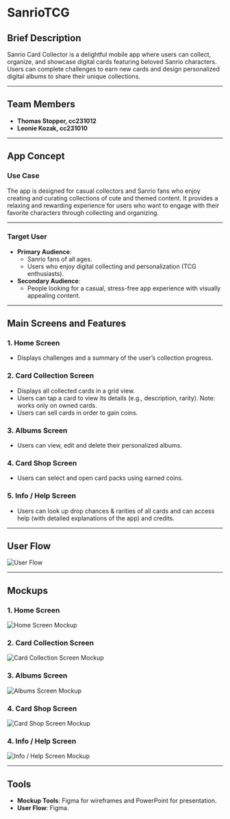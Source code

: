 # SanrioTCG

## Brief Description
Sanrio Card Collector is a delightful mobile app where users can collect, organize, and showcase digital cards featuring beloved Sanrio characters. Users can complete challenges to earn new cards and design personalized digital albums to share their unique collections.

---

## Team Members
- **Thomas Stopper, cc231012**  
- **Leonie Kozak, cc231010**

---

## App Concept

### Use Case
The app is designed for casual collectors and Sanrio fans who enjoy creating and curating collections of cute and themed content. It provides a relaxing and rewarding experience for users who want to engage with their favorite characters through collecting and organizing.

---

### Target User
- **Primary Audience**:  
  - Sanrio fans of all ages.  
  - Users who enjoy digital collecting and personalization (TCG enthusiasts).
- **Secondary Audience**:  
  - People looking for a casual, stress-free app experience with visually appealing content.  

---

## Main Screens and Features

### 1. Home Screen
- Displays challenges and a summary of the user’s collection progress.

### 2. Card Collection Screen
- Displays all collected cards in a grid view.
- Users can tap a card to view its details (e.g., description, rarity). Note: works only on owned cards.
- Users can sell cards in order to gain coins.

### 3. Albums Screen
- Users can view, edit and delete their personalized albums.

### 4. Card Shop Screen
- Users can select and open card packs using earned coins.

### 5. Info / Help Screen
- Users can look up drop chances & rarities of all cards and can access help (with detailed explanations of the app) and credits.

---

## User Flow
![User Flow](src/main/java/at/ac/fhstp/sanriotcg/images/user_flow.png)

---

## Mockups

### 1. Home Screen
![Home Screen Mockup](src/main/java/at/ac/fhstp/sanriotcg/images/home_screen_mockup.png)

### 2. Card Collection Screen
![Card Collection Screen Mockup](src/main/java/at/ac/fhstp/sanriotcg/images/card_collection_mockup.png)

### 3. Albums Screen
![Albums Screen Mockup](src/main/java/at/ac/fhstp/sanriotcg/images/albums_screen_mockup.png)

### 4. Card Shop Screen
![Card Shop Screen Mockup](src/main/java/at/ac/fhstp/sanriotcg/images/card_shop_mockup.png)

### 4. Info / Help Screen
![Info / Help Screen Mockup](src/main/java/at/ac/fhstp/sanriotcg/images/info_mockup.png)


---

## Tools
- **Mockup Tools**: Figma for wireframes and PowerPoint for presentation.
- **User Flow**: Figma.

